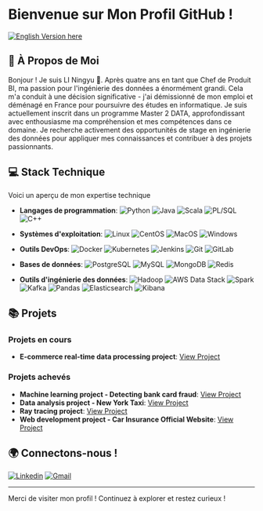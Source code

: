 # Bienvenue sur Mon Profil GitHub !

[![English Version here](https://img.shields.io/badge/English%20Version%20here-4406BF)](https://github.com/PetitPoissonL/)
## 🌟 À Propos de Moi

Bonjour ! Je suis LI Ningyu 🚀. Après quatre ans en tant que Chef de Produit BI, ma passion pour l'ingénierie des données a énormément grandi. Cela m'a conduit à une décision significative - j'ai démissionné de mon emploi et déménagé en France pour poursuivre des études en informatique. Je suis actuellement inscrit dans un programme Master 2 DATA, approfondissant avec enthousiasme ma compréhension et mes compétences dans ce domaine. Je recherche activement des opportunités de stage en ingénierie des données pour appliquer mes connaissances et contribuer à des projets passionnants.

## 💻 Stack Technique

Voici un aperçu de mon expertise technique

- **Langages de programmation**: ![Python](https://img.shields.io/badge/-Python-black?style=flat-square&logo=python) ![Java](https://img.shields.io/badge/-Java-black?style=flat-square&logo=java) ![Scala](https://img.shields.io/badge/-Scala-black?style=flat-square&logo=scala) ![PL/SQL](https://img.shields.io/badge/-PL%2FSQL-black?style=flat-square&logo=oracle) ![C++](https://img.shields.io/badge/-C++-black?style=flat-square&logo=cplusplus)

- **Systèmes d'exploitation**: ![Linux](https://img.shields.io/badge/-Linux-black?style=flat-square&logo=linux) ![CentOS](https://img.shields.io/badge/-CentOS-black?style=flat-square&logo=centos) ![MacOS](https://img.shields.io/badge/-MacOS-black?style=flat-square&logo=apple) ![Windows](https://img.shields.io/badge/-Windows-black?style=flat-square&logo=windows)

- **Outils DevOps**: ![Docker](https://img.shields.io/badge/-Docker-black?style=flat-square&logo=docker) ![Kubernetes](https://img.shields.io/badge/-Kubernetes-black?style=flat-square&logo=kubernetes) ![Jenkins](https://img.shields.io/badge/-Jenkins-black?style=flat-square&logo=jenkins) ![Git](https://img.shields.io/badge/-Git-black?style=flat-square&logo=git) ![GitLab](https://img.shields.io/badge/-GitLab-black?style=flat-square&logo=gitlab)

- **Bases de données**: ![PostgreSQL](https://img.shields.io/badge/-PostgreSQL-black?style=flat-square&logo=postgresql) ![MySQL](https://img.shields.io/badge/-MySQL-black?style=flat-square&logo=mysql) ![MongoDB](https://img.shields.io/badge/-MongoDB-black?style=flat-square&logo=mongodb) ![Redis](https://img.shields.io/badge/-Redis-black?style=flat-square&logo=redis)

- **Outils d'ingénierie des données**: ![Hadoop](https://img.shields.io/badge/-Hadoop-black?style=flat-square&logo=apachehadoop) ![AWS Data Stack](https://img.shields.io/badge/-AWS_Data_Stack-black?style=flat-square&logo=amazonaws) ![Spark](https://img.shields.io/badge/-Spark-black?style=flat-square&logo=apachespark) ![Kafka](https://img.shields.io/badge/-Kafka-black?style=flat-square&logo=apachekafka) ![Pandas](https://img.shields.io/badge/-Pandas-black?style=flat-square&logo=pandas) ![Elasticsearch](https://img.shields.io/badge/-Elasticsearch-black?style=flat-square&logo=elasticsearch) ![Kibana](https://img.shields.io/badge/-Kibana-black?style=flat-square&logo=kibana)

## 📚 Projets

### Projets en cours

- **E-commerce real-time data processing project**: [View Project](https://github.com/PetitPoissonL/Spark_Streaming_Real_Time)

### Projets achevés

- **Machine learning project - Detecting bank card fraud**: [View Project](https://github.com/PetitPoissonL/Machine_learning_project_Detecting_credit_card_fraud)
- **Data analysis project - New York Taxi**: [View Project](https://github.com/PetitPoissonL/Big-Data-Technologies/blob/main/homework03/homework03.ipynb)
- **Ray tracing project**: [View Project](https://github.com/PetitPoissonL/Ray_tracing)
- **Web development project - Car Insurance Official Website**: [View Project](https://github.com/PetitPoissonL/Web_development_project)

## 🌍 Connectons-nous !

[![Linkedin](https://img.shields.io/badge/-LinkedIn-blue?style=flat&logo=Linkedin&logoColor=white)](https://www.linkedin.com/in/ningyu-li/)
[![Gmail](https://img.shields.io/badge/-Gmail-c14438?style=flat&logo=Gmail&logoColor=white)](leeningyu@gmail.com)

---

Merci de visiter mon profil ! Continuez à explorer et restez curieux !
